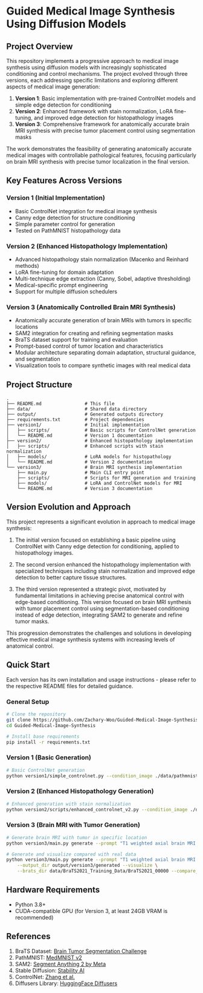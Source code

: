 # Guided Medical Image Synthesis Using Diffusion Models

## Project Overview
This repository implements a progressive approach to medical image synthesis using diffusion models with increasingly sophisticated conditioning and control mechanisms. The project evolved through three versions, each addressing specific limitations and exploring different aspects of medical image generation:

1. **Version 1**: Basic implementation with pre-trained ControlNet models and simple edge detection for conditioning
2. **Version 2**: Enhanced framework with stain normalization, LoRA fine-tuning, and improved edge detection for histopathology images
3. **Version 3**: Comprehensive framework for anatomically accurate brain MRI synthesis with precise tumor placement control using segmentation masks

The work demonstrates the feasibility of generating anatomically accurate medical images with controllable pathological features, focusing particularly on brain MRI synthesis with precise tumor localization in the final version.

## Key Features Across Versions

### Version 1 (Initial Implementation)
- Basic ControlNet integration for medical image synthesis
- Canny edge detection for structure conditioning
- Simple parameter control for generation
- Tested on PathMNIST histopathology data

### Version 2 (Enhanced Histopathology Implementation)
- Advanced histopathology stain normalization (Macenko and Reinhard methods)
- LoRA fine-tuning for domain adaptation
- Multi-technique edge extraction (Canny, Sobel, adaptive thresholding)
- Medical-specific prompt engineering
- Support for multiple diffusion schedulers

### Version 3 (Anatomically Controlled Brain MRI Synthesis)
- Anatomically accurate generation of brain MRIs with tumors in specific locations
- SAM2 integration for creating and refining segmentation masks
- BraTS dataset support for training and evaluation
- Prompt-based control of tumor location and characteristics
- Modular architecture separating domain adaptation, structural guidance, and segmentation
- Visualization tools to compare synthetic images with real medical data

## Project Structure
```
.
├── README.md                # This file
├── data/                    # Shared data directory
├── output/                  # Generated outputs directory
├── requirements.txt         # Project dependencies
├── version1/                # Initial implementation
│   ├── scripts/             # Basic scripts for ControlNet generation
│   └── README.md            # Version 1 documentation
├── version2/                # Enhanced histopathology implementation
│   ├── scripts/             # Enhanced scripts with stain normalization
│   ├── models/              # LoRA models for histopathology
│   └── README.md            # Version 2 documentation
└── version3/                # Brain MRI synthesis implementation
    ├── main.py              # Main CLI entry point
    ├── scripts/             # Scripts for MRI generation and training
    ├── models/              # LoRA and ControlNet models for MRI
    └── README.md            # Version 3 documentation
```

## Version Evolution and Approach
This project represents a significant evolution in approach to medical image synthesis:

1. The initial version focused on establishing a basic pipeline using ControlNet with Canny edge detection for conditioning, applied to histopathology images.

2. The second version enhanced the histopathology implementation with specialized techniques including stain normalization and improved edge detection to better capture tissue structures.

3. The third version represented a strategic pivot, motivated by fundamental limitations in achieving precise anatomical control with edge-based conditioning. This version focused on brain MRI synthesis with tumor placement control using segmentation-based conditioning instead of edge detection, integrating SAM2 to generate and refine tumor masks.

This progression demonstrates the challenges and solutions in developing effective medical image synthesis systems with increasing levels of anatomical control.

## Quick Start
Each version has its own installation and usage instructions - please refer to the respective README files for detailed guidance.

### General Setup
```bash
# Clone the repository
git clone https://github.com/Zachary-Woo/Guided-Medical-Image-Synthesis.git
cd Guided-Medical-Image-Synthesis

# Install base requirements
pip install -r requirements.txt
```

### Version 1 (Basic Generation)
```bash
# Basic ControlNet generation
python version1/simple_controlnet.py --condition_image ./data/pathmnist_samples/sample_0000.png
```

### Version 2 (Enhanced Histopathology Generation)
```bash
# Enhanced generation with stain normalization
python version2/scripts/enhanced_controlnet_v2.py --condition_image ./data/pathmnist_samples/sample_0000.png --stain_norm macenko
```

### Version 3 (Brain MRI with Tumor Generation)
```bash
# Generate brain MRI with tumor in specific location
python version3/main.py generate --prompt "T1 weighted axial brain MRI with tumor in left temporal lobe" --create_mask

# Generate and visualize compared with real data
python version3/main.py generate --prompt "T1 weighted axial brain MRI with tumor in left temporal lobe" \
    --output_dir output/version3/generated --visualize \
    --brats_dir data/BraTS2021_Training_Data/BraTS2021_00000 --compare_modality t1
```

## Hardware Requirements
- Python 3.8+
- CUDA-compatible GPU (for Version 3, at least 24GB VRAM is recommended)

## References
1. BraTS Dataset: [Brain Tumor Segmentation Challenge](https://www.med.upenn.edu/cbica/brats2023/)
2. PathMNIST: [MedMNIST v2](https://medmnist.com/)
3. SAM2: [Segment Anything 2 by Meta](https://github.com/facebookresearch/segment-anything-2)
4. Stable Diffusion: [Stability AI](https://stability.ai/stable-diffusion)
5. ControlNet: [Zhang et al.](https://github.com/lllyasviel/ControlNet)
6. Diffusers Library: [HuggingFace Diffusers](https://huggingface.co/docs/diffusers/)